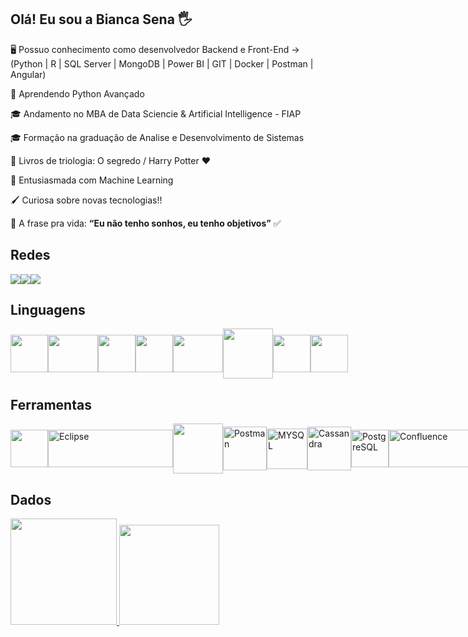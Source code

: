 ## Olá! Eu sou a Bianca Sena 🖐️

🖥 Possuo conhecimento como desenvolvedor Backend e Front-End -> (Python | R | SQL Server | MongoDB | Power BI | GIT | Docker | Postman | Angular)

🐍 Aprendendo Python Avançado


🎓 Andamento no MBA de Data Sciencie & Artificial Intelligence - FIAP

🎓 Formação na graduação de Analise e Desenvolvimento de Sistemas


📖 Livros de triologia: O segredo / Harry Potter ❤️

🧠 Entusiasmada com Machine Learning

🖌 Curiosa sobre novas tecnologias!!

💫 A frase pra vida: **“Eu não tenho sonhos, eu tenho objetivos”** ✅  



## Redes

<div style="display: flex; align-items: center;">
  <a href="https://www.linkedin.com/in/biancafsena">
    <img loading="lazy" src="https://img.shields.io/badge/LinkedIn-0077B5?style=for-the-badge&logo=linkedin&logoColor=white"/>
  </a>

  <a href="https://discordapp.com/bfirmino">
    <img loading="lazy" src="https://img.shields.io/badge/Discord-7289DA?style=for-the-badge&logo=discord&logoColor=white"/>
  </a>   
  <a href="https://outlook.live.com/bianca.f.sena">
    <img loading="lazy" src="https://img.shields.io/badge/Outlook-0078D4?style=for-the-badge&logo=microsoft-outlook&logoColor=white"/>
  </a>
</div>



## Linguagens

<div style="display: flex; align-items: center;">
  <img loading="lazy" src="https://cdn.jsdelivr.net/gh/devicons/devicon/icons/python/python-original.svg" width="60" height="60"/>
  <img loading="lazy" src="https://cdn.jsdelivr.net/gh/devicons/devicon/icons/mysql/mysql-original-wordmark.svg" width="80" height="60"/>
  <img loading="lazy" src="https://cdn.jsdelivr.net/gh/devicons/devicon/icons/mongodb/mongodb-original.svg" width="60" height="60"/>
  <img loading="lazy" src="https://cdn.jsdelivr.net/gh/devicons/devicon/icons/angularjs/angularjs-original.svg" width="60" height="60"/>
  <img loading="lazy" src="https://cdn.jsdelivr.net/gh/devicons/devicon/icons/csharp/csharp-original.svg" width="80" height="60"/>
  <img loading="lazy" src="https://cdn.jsdelivr.net/gh/devicons/devicon/icons/nodejs/nodejs-original-wordmark.svg" width="80" height="80"/>
  <img loading="lazy" src="https://cdn.jsdelivr.net/gh/devicons/devicon/icons/html5/html5-original.svg" width="60" height="60"/>
  <img loading="lazy" src="https://cdn.jsdelivr.net/gh/devicons/devicon/icons/css3/css3-original.svg" width="60" height="60"/>
</div>


## Ferramentas

<div style="display: flex; align-items: center;">
  <img loading="lazy" src="https://cdn.jsdelivr.net/gh/devicons/devicon/icons/git/git-original.svg" width="60" height="60"/>
  <img loading="lazy" src="https://upload.wikimedia.org/wikipedia/commons/thumb/d/d0/Eclipse-Luna-Logo.svg/512px-Eclipse-Luna-Logo.svg.png" width="200" height="60" alt="Eclipse">
  <img loading="lazy" src="https://cdn.jsdelivr.net/gh/devicons/devicon/icons/docker/docker-original.svg" width="80" height="80"/>
  <img loading="lazy" src="https://cdn.worldvectorlogo.com/logos/postman.svg" width="70" height="70" alt="Postman">
  <img loading="lazy" src="https://miro.medium.com/v2/resize:fit:610/1*VIRHl6tESXfPaVOqEW3DeA.png" width="65" height="65" alt="MYSQL">
  <img loading="lazy" src="https://upload.wikimedia.org/wikipedia/commons/thumb/5/5e/Cassandra_logo.svg/220px-Cassandra_logo.svg.png" width="70" height="70" alt="Cassandra">
  <img loading="lazy" src="https://upload.wikimedia.org/wikipedia/commons/thumb/2/29/Postgresql_elephant.svg/540px-Postgresql_elephant.svg.png" width="60" height="60" alt="PostgreSQL">
  <img loading="lazy" src="https://cdn.worldvectorlogo.com/logos/confluence-blue.svg" width="150" height="60" alt="Confluence">
  <img loading="lazy" src="https://logos-world.net/wp-content/uploads/2022/02/ServiceNow-Logo-2003.png" width="160" height="60" alt="ServiceNow">

</div>


## Dados

<div sty![image](htt![image](https://github.com/biancafsena/biancafsena/assets/144576297/bc41d439-d730-4ba2-b55a-235924aff569)
ps://github.com/biancafsena/biancafsena/assets/144576297/8c1b4412-c0c8-4a05-b27c-21f1412c15bd)
le="display: flex; align-items: center;">
  <a href="https://github.com/biancafsena">
    <img loading="lazy" height="170em" src="https://github-readme-stats.vercel.app/api?username=biancafsena&show_icons=true&theme=tokyonight&include_all_commits=true&count_private=true"/>
    <img loading="lazy" height="160em" src="https://github-readme-stats.vercel.app/api/top-langs/?username=biancafsena&layout=compact&langs_count=7&theme=tokyonight"/>
  </a>
</div>



